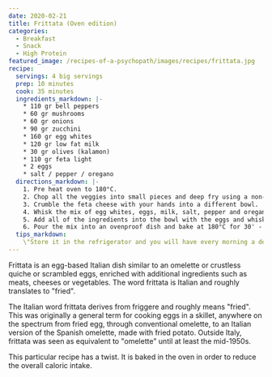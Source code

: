 ```yaml
---
date: 2020-02-21
title: Frittata (Oven edition)
categories:
  - Breakfast
  - Snack
  - High Protein
featured_image: /recipes-of-a-psychopath/images/recipes/frittata.jpg
recipe:
  servings: 4 big servings
  prep: 10 minutes
  cook: 35 minutes
  ingredients_markdown: |-
    * 110 gr bell peppers
    * 60 gr mushrooms
    * 60 gr onions
    * 90 gr zucchini
    * 160 gr egg whites
    * 120 gr low fat milk
    * 30 gr olives (kalamon)
    * 110 gr feta light
    * 2 eggs
    * salt / pepper / oregano
  directions_markdown: |-
    1. Pre heat oven to 180°C.
    2. Chop all the veggies into small pieces and deep fry using a non-stick frying pan (you can add olive oil but it is not necessary because all of the veggies have their own liquids). Afterwards, put all of the veggies into a bowl to cool down for 5 mins.
    3. Crumble the feta cheese with your hands into a different bowl.
    4. Whisk the mix of egg whites, eggs, milk, salt, pepper and oregano into a different bowl.
    5. Add all of the ingredients into the bowl with the eggs and whisk the mix until all of the ingredients are merged.
    6. Pour the mix into an ovenproof dish and bake at 180°C for 30' - 35' (It doesn't hurt to keep an eye in the oven every now and then :) ).
  tips_markdown:
    \"Store it in the refrigerator and you will have every morning a delicious breakfast :) \"
---
```

Frittata is an egg-based Italian dish similar to an omelette or crustless quiche or scrambled eggs, enriched with additional ingredients such as meats, cheeses or vegetables. The word frittata is Italian and roughly translates to "fried".

The Italian word frittata derives from friggere and roughly means "fried". This was originally a general term for cooking eggs in a skillet, anywhere on the spectrum from fried egg, through conventional omelette, to an Italian version of the Spanish omelette, made with fried potato. Outside Italy, frittata was seen as equivalent to "omelette" until at least the mid-1950s.

This particular recipe has a twist. It is baked in the oven in order to reduce the overall caloric intake.
